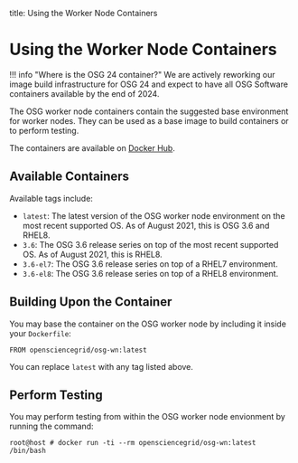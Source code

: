 title: Using the Worker Node Containers

Using the Worker Node Containers
================================

!!! info "Where is the OSG 24 container?"
    We are actively reworking our image build infrastructure for OSG 24 and expect to have all OSG Software containers
    available by the end of 2024.

The OSG worker node containers contain the suggested base environment for worker nodes.  They can be used as a base image to build containers or to perform testing.

The containers are available on [Docker Hub](https://hub.docker.com/r/opensciencegrid/osg-wn/).

Available Containers
--------------------

Available tags include:

* `latest`: The latest version of the OSG worker node environment on the most recent supported OS.
  As of August 2021, this is OSG 3.6 and RHEL8.
* `3.6`: The OSG 3.6 release series on top of the most recent supported OS.  As of August 2021, this is RHEL8.
* `3.6-el7`: The OSG 3.6 release series on top of a RHEL7 environment.
* `3.6-el8`: The OSG 3.6 release series on top of a RHEL8 environment.

Building Upon the Container
---------------------------

You may base the container on the OSG worker node by including it inside your `Dockerfile`:

```
FROM opensciencegrid/osg-wn:latest
```

You can replace `latest` with any tag listed above.

Perform Testing
---------------

You may perform testing from within the OSG worker node envionment by running the command:

```
root@host # docker run -ti --rm opensciencegrid/osg-wn:latest /bin/bash
```

